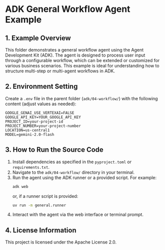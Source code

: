 # ADK General Workflow Agent Example

## 1. Example Overview
This folder demonstrates a general workflow agent using the Agent Development Kit (ADK). The agent is designed to process user input through a configurable workflow, which can be extended or customized for various business scenarios. This example is ideal for understanding how to structure multi-step or multi-agent workflows in ADK.

## 2. Environment Setting
Create a `.env` file in the parent folder (`adk/04-workflow/`) with the following content (adjust values as needed):

```
GOOGLE_GENAI_USE_VERTEXAI=FALSE
GOOGLE_API_KEY=YOUR_GOOGLE_API_KEY
PROJECT_ID=your-project-id
PROJECT_NUMBER=your-project-number
LOCATION=us-central1
MODEL=gemini-2.0-flash
```

## 3. How to Run the Source Code
1. Install dependencies as specified in the `pyproject.toml` or `requirements.txt`.
2. Navigate to the `adk/04-workflow/` directory in your terminal.
3. Run the agent using the ADK runner or a provided script. For example:
   ```bash
   adk web
   ```
   or, if a runner script is provided:
   ```bash
   uv run -m general.runner
   ```
4. Interact with the agent via the web interface or terminal prompt.

## 4. License Information
This project is licensed under the Apache License 2.0.
